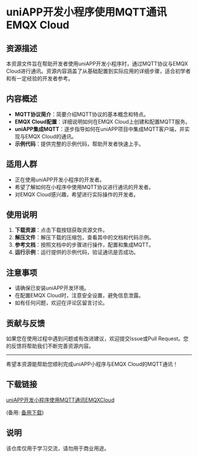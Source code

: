 # uniAPP开发小程序使用MQTT通讯EMQX Cloud

## 资源描述

本资源文件旨在帮助开发者使用uniAPP开发小程序时，通过MQTT协议与EMQX Cloud进行通讯。资源内容涵盖了从基础配置到实际应用的详细步骤，适合初学者和有一定经验的开发者参考。

## 内容概述

- **MQTT协议简介**：简要介绍MQTT协议的基本概念和特点。
- **EMQX Cloud配置**：详细说明如何在EMQX Cloud上创建和配置MQTT服务。
- **uniAPP集成MQTT**：逐步指导如何在uniAPP项目中集成MQTT客户端，并实现与EMQX Cloud的通讯。
- **示例代码**：提供完整的示例代码，帮助开发者快速上手。

## 适用人群

- 正在使用uniAPP开发小程序的开发者。
- 希望了解如何在小程序中使用MQTT协议进行通讯的开发者。
- 对EMQX Cloud感兴趣，希望进行实际操作的开发者。

## 使用说明

1. **下载资源**：点击下载按钮获取资源文件。
2. **解压文件**：解压下载的压缩包，查看其中的文档和代码示例。
3. **参考文档**：按照文档中的步骤进行操作，配置和集成MQTT。
4. **运行示例**：运行提供的示例代码，验证通讯是否成功。

## 注意事项

- 请确保已安装uniAPP开发环境。
- 在配置EMQX Cloud时，注意安全设置，避免信息泄露。
- 如有任何问题，欢迎在评论区留言讨论。

## 贡献与反馈

如果您在使用过程中遇到问题或有改进建议，欢迎提交Issue或Pull Request。您的反馈将帮助我们不断完善资源内容。

---

希望本资源能帮助您顺利完成uniAPP小程序与EMQX Cloud的MQTT通讯！

## 下载链接
[uniAPP开发小程序使用MQTT通讯EMQXCloud](https://pan.quark.cn/s/ddb75733d9f3) 

(备用: [备用下载](https://pan.baidu.com/s/1xMbQv7QVk7SeQsVAIP4s7Q?pwd=1234))

## 说明

该仓库仅用于学习交流，请勿用于商业用途。
